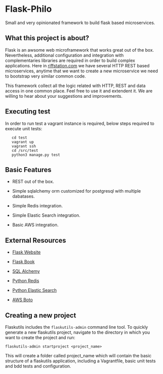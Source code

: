# Flask-Philo

Small and very opinionated framework to build flask based microservices.

## What this project is about?

Flask is an awsome web microframework that works great out of the box. Nevertheless,
additional configuration and integration with complementaries libraries are required 
in order to build complex applications. Here in [riffstation.com](play.riffstation.com) we have several
HTTP REST based microservices, anytime that we want to create a new microservice we need to bootstrap
very similar common code.

This framework collect all the logic related with HTTP, REST and data access in one common place.
Feel free to use it and extendent it. We are willing to hear about your suggestions and improvements.

## Executing test

In order to run test a vagrant instance is required, below steps required to execute unit tests:

```
   cd test
   vagrant up
   vagrant ssh
   cd /src/test
   python3 manage.py test
```


## Basic Features

* REST out of the box.

* Simple sqlalchemy orm customized for postgresql with multiple dabatases.

* Simple Redis integration.

* Simple Elastic Search integration.

* Basic AWS integration.


## External Resources

* [Flask Website](http://flask.pocoo.org/)

* [Flask Book](http://flaskbook.com/)

* [SQL Alchemy](http://www.sqlalchemy.org/)

* [Python Redis](https://pypi.python.org/pypi/redis/2.10.3)

* [Python Elastic Search](https://www.elastic.co/guide/en/elasticsearch/client/python-api/current/index.html)

* [AWS Boto](https://pypi.python.org/pypi/boto3)


## Creating a new project
Flaskutils includes the `flaskutils-admin` command line tool.
To quickly generate a new flaskutils project, navigate to the directory in which you want to create the project and run:

```
flaskutils-admin startproject <project_name>
```

This will create a folder called project_name which will contain the basic structure of a flaskutils application, including a Vagrantfile, basic unit tests and bdd tests and configuration.
